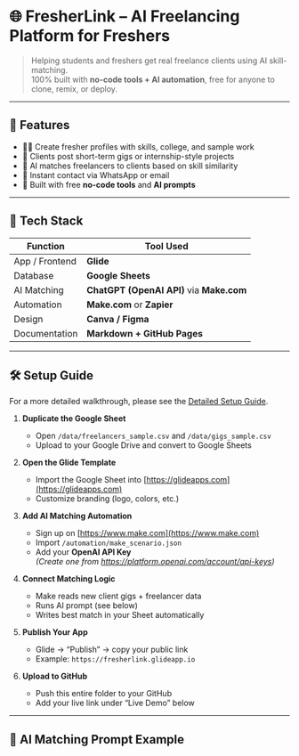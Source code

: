 # 🌐 FresherLink – AI Freelancing Platform for Freshers

> Helping students and freshers get real freelance clients using AI skill-matching.  
> 100% built with **no-code tools + AI automation**, free for anyone to clone, remix, or deploy.

---

## 🚀 Features

- 👩‍🎓 Create fresher profiles with skills, college, and sample work  
- 💼 Clients post short-term gigs or internship-style projects  
- 🤖 AI matches freelancers to clients based on skill similarity  
- 💬 Instant contact via WhatsApp or email  
- 🌈 Built with free **no-code tools** and **AI prompts**

---

## 🧩 Tech Stack

| Function | Tool Used |
|-----------|------------|
| App / Frontend | **Glide** |
| Database | **Google Sheets** |
| AI Matching | **ChatGPT (OpenAI API)** via **Make.com** |
| Automation | **Make.com** or **Zapier** |
| Design | **Canva / Figma** |
| Documentation | **Markdown + GitHub Pages** |

---

## 🛠️ Setup Guide

For a more detailed walkthrough, please see the [Detailed Setup Guide](docs/detailed_setup.md).

1. **Duplicate the Google Sheet**
   - Open `/data/freelancers_sample.csv` and `/data/gigs_sample.csv`
   - Upload to your Google Drive and convert to Google Sheets

2. **Open the Glide Template**
   - Import the Google Sheet into [https://glideapps.com](https://glideapps.com)
   - Customize branding (logo, colors, etc.)

3. **Add AI Matching Automation**
   - Sign up on [https://www.make.com](https://www.make.com)
   - Import `/automation/make_scenario.json`
   - Add your **OpenAI API Key**  
     *(Create one from https://platform.openai.com/account/api-keys)*

4. **Connect Matching Logic**
   - Make reads new client gigs + freelancer data
   - Runs AI prompt (see below)
   - Writes best match in your Sheet automatically

5. **Publish Your App**
   - Glide → “Publish” → copy your public link  
   - Example: `https://fresherlink.glideapp.io`

6. **Upload to GitHub**
   - Push this entire folder to your GitHub  
   - Add your live link under “Live Demo” below

---

## 🧠 AI Matching Prompt Example


